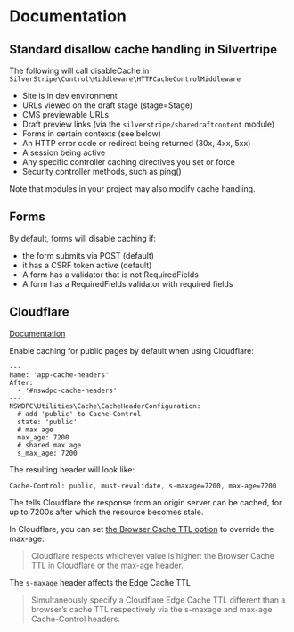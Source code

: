 # Documentation


## Standard disallow cache handling in Silvertripe

The following will call disableCache in `SilverStripe\Control\Middleware\HTTPCacheControlMiddleware`

+ Site is in dev environment
+ URLs viewed on the draft stage (stage=Stage)
+ CMS previewable URLs
+ Draft preview links (via the `silverstripe/sharedraftcontent` module)
+ Forms in certain contexts (see below)
+ An HTTP error code or redirect being returned (30x, 4xx, 5xx)
+ A session being active
+ Any specific controller caching directives you set or force
+ Security controller methods, such as ping()

Note that modules in your project may also modify cache handling.

## Forms

By default, forms will disable caching if:

+ the form submits via POST (default)
+ it has a CSRF token active (default)
+ A form has a validator that is not RequiredFields
+ A form has a RequiredFields validator with required fields

## Cloudflare

[Documentation](https://support.cloudflare.com/hc/en-us/articles/115003206852-Understanding-Origin-Cache-Control)

Enable caching for public pages by default when using Cloudflare:

```
---
Name: 'app-cache-headers'
After:
  - '#nswdpc-cache-headers'
---
NSWDPC\Utilities\Cache\CacheHeaderConfiguration:
  # add 'public' to Cache-Control
  state: 'public'
  # max age
  max_age: 7200
  # shared max age
  s_max_age: 7200
```
The resulting header will look like:

```
Cache-Control: public, must-revalidate, s-maxage=7200, max-age=7200
```
The tells Cloudflare the response from an origin server can be cached, for up to 7200s after which the resource becomes stale.

In Cloudflare, you can set [the Browser Cache TTL option](https://support.cloudflare.com/hc/en-us/articles/115003206852-Understanding-Origin-Cache-Control) to override the max-age:

> Cloudflare respects whichever value is higher: the Browser Cache TTL in Cloudflare or the max-age header.

The `s-maxage` header affects the Edge Cache TTL

> Simultaneously specify a Cloudflare Edge Cache TTL different than a browser’s cache TTL respectively via the s-maxage and max-age Cache-Control headers.  
